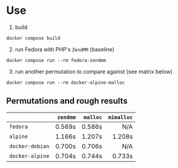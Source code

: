 # Use

1. build

```shell
docker compose build
```

2. run Fedora with PHP's `ZendMM` (baseline)

```shell
docker compose run --rm fedora-zendmm
```

3. run another permutation to compare against (see matrix below)

```
docker compose run --rm docker-alpine-malloc
```

## Permutations and rough results

|                 | `zendmm` | `malloc` | `mimalloc` |
|-----------------|---------:|---------:|-----------:|
| `fedora`        |   0.569s |   0.586s |        N/A |
| `alpine`        |   1.166s |   1.207s |     1.208s |
| `docker-debian` |   0.700s |   0.706s |        N/A |
| `docker-alpine` |   0.704s |   0.744s |     0.733s |

